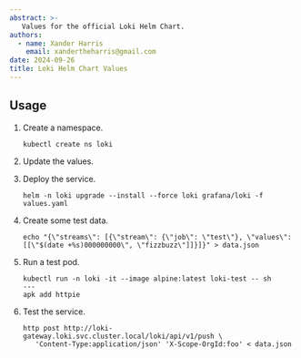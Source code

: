 ```yaml
---
abstract: >-
   Values for the official Loki Helm Chart.
authors:
  - name: Xander Harris
    email: xandertheharris@gmail.com
date: 2024-09-26
title: Loki Helm Chart Values
---
```


## Usage

1. Create a namespace.

   ```{code-block} shell
   kubectl create ns loki
   ```

2. Update the values.
3. Deploy the service.

   ```{code-block} shell
   helm -n loki upgrade --install --force loki grafana/loki -f values.yaml
   ```

4. Create some test data.

   ```{code-block} shell
   echo "{\"streams\": [{\"stream\": {\"job\": \"test\"}, \"values\": [[\"$(date +%s)000000000\", \"fizzbuzz\"]]}]}" > data.json
   ```

5. Run a test pod.

   ```{code-block} shell
   kubectl run -n loki -it --image alpine:latest loki-test -- sh
   ---
   apk add httpie
   ```

6. Test the service.

   ```{code-block} shell
   http post http://loki-gateway.loki.svc.cluster.local/loki/api/v1/push \
      'Content-Type:application/json' 'X-Scope-OrgId:foo' < data.json
   ```
